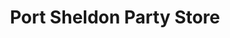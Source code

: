 ---
title: "Port Sheldon Party Store"
url: /west-olive/port-sheldon-party-store/
shop: convenience
---